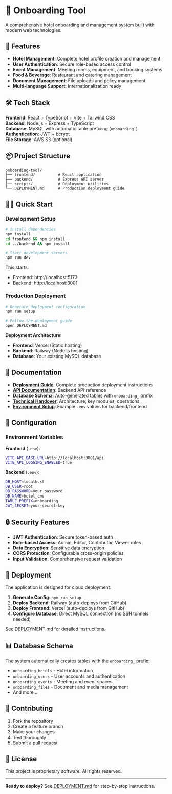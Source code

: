# 🏨 Onboarding Tool

A comprehensive hotel onboarding and management system built with modern web technologies.

## 🚀 Features

- **Hotel Management**: Complete hotel profile creation and management
- **User Authentication**: Secure role-based access control  
- **Event Management**: Meeting rooms, equipment, and booking systems
- **Food & Beverage**: Restaurant and catering management
- **Document Management**: File uploads and policy management
- **Multi-language Support**: Internationalization ready

## 🛠️ Tech Stack

**Frontend**: React + TypeScript + Vite + Tailwind CSS  
**Backend**: Node.js + Express + TypeScript  
**Database**: MySQL with automatic table prefixing (`onboarding_`)  
**Authentication**: JWT + bcrypt  
**File Storage**: AWS S3 (optional)

## 📦 Project Structure

```
onboarding-tool/
├── frontend/          # React application
├── backend/           # Express API server
├── scripts/           # Deployment utilities
└── DEPLOYMENT.md      # Production deployment guide
```

## 🏃‍♂️ Quick Start

### Development Setup

```bash
# Install dependencies
npm install
cd frontend && npm install
cd ../backend && npm install

# Start development servers
npm run dev
```

This starts:
- Frontend: http://localhost:5173
- Backend: http://localhost:3001

### Production Deployment

```bash
# Generate deployment configuration
npm run setup

# Follow the deployment guide
open DEPLOYMENT.md
```

**Deployment Architecture**:
- **Frontend**: Vercel (Static hosting)
- **Backend**: Railway (Node.js hosting)  
- **Database**: Your existing MySQL database

## 📖 Documentation

- **[Deployment Guide](DEPLOYMENT.md)**: Complete production deployment instructions
- **[API Documentation](backend/API_DOCUMENTATION.md)**: Backend API reference
- **Database Schema**: Auto-generated tables with `onboarding_` prefix
- **[Technical Handover](HANDOVER.md)**: Architecture, key modules, operations
- **[Environment Setup](ENVIRONMENT.md)**: Example `.env` values for backend/frontend

## 🔧 Configuration

### Environment Variables

**Frontend** (`.env`):
```bash
VITE_API_BASE_URL=http://localhost:3001/api
VITE_API_LOGGING_ENABLED=true
```

**Backend** (`.env`):
```bash
DB_HOST=localhost
DB_USER=root
DB_PASSWORD=your_password
DB_NAME=hotel_cms
TABLE_PREFIX=onboarding_
JWT_SECRET=your-secret-key
```

## 🔒 Security Features

- **JWT Authentication**: Secure token-based auth
- **Role-based Access**: Admin, Editor, Contributor, Viewer roles
- **Data Encryption**: Sensitive data encryption
- **CORS Protection**: Configurable cross-origin policies
- **Input Validation**: Comprehensive request validation

## 🚀 Deployment

The application is designed for cloud deployment:

1. **Generate Config**: `npm run setup`
2. **Deploy Backend**: Railway (auto-deploys from GitHub)
3. **Deploy Frontend**: Vercel (auto-deploys from GitHub)
4. **Configure Database**: Direct MySQL connection (no SSH tunnels needed)

See [DEPLOYMENT.md](DEPLOYMENT.md) for detailed instructions.

## 📊 Database Schema

The system automatically creates tables with the `onboarding_` prefix:
- `onboarding_hotels` - Hotel information
- `onboarding_users` - User accounts and authentication
- `onboarding_events` - Meeting and event spaces
- `onboarding_files` - Document and media management
- And more...

## 🤝 Contributing

1. Fork the repository
2. Create a feature branch
3. Make your changes
4. Test thoroughly
5. Submit a pull request

## 📝 License

This project is proprietary software. All rights reserved.

---

**Ready to deploy?** See [DEPLOYMENT.md](DEPLOYMENT.md) for step-by-step instructions. 